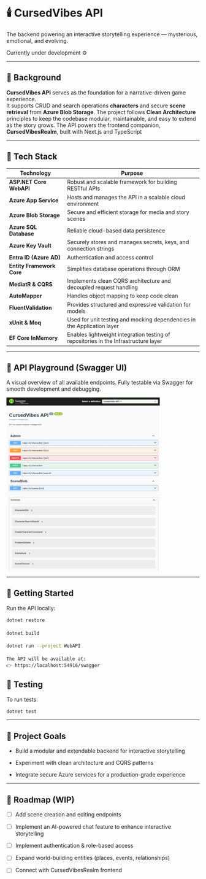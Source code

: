 # 🕯️ CursedVibes API
The backend powering an interactive storytelling experience — mysterious, emotional, and evolving.  

Currently under development ⚙️  

---

## 🌌 Background  
**CursedVibes API** serves as the foundation for a narrative-driven game experience.  
It supports CRUD and search operations **characters** and secure **scene retrieval** from **Azure Blob Storage**. 
The project follows **Clean Architecture** principles to keep the codebase modular, maintainable, and easy to extend as the story grows.
The API powers the frontend companion, **CursedVibesRealm**, built with Next.js and TypeScript

---

## 🔧 Tech Stack  

| Technology | Purpose |
|-------------|----------|
| **ASP.NET Core WebAPI** | Robust and scalable framework for building RESTful APIs |
| **Azure App Service** | Hosts and manages the API in a scalable cloud environment |
| **Azure Blob Storage** | Secure and efficient storage for media and story scenes |
| **Azure SQL Database** | Reliable cloud-based data persistence |
| **Azure Key Vault** | Securely stores and manages secrets, keys, and connection strings |
| **Entra ID (Azure AD)** | Authentication and access control |
| **Entity Framework Core** | Simplifies database operations through ORM |
| **MediatR & CQRS** | Implements clean CQRS architecture and decoupled request handling |
| **AutoMapper** | Handles object mapping to keep code clean |
| **FluentValidation** | Provides structured and expressive validation for models |
| **xUnit & Moq** | Used for unit testing and mocking dependencies in the Application layer |
| **EF Core InMemory** | Enables lightweight integration testing of repositories in the Infrastructure layer |

---
## 🧪 API Playground (Swagger UI)
A visual overview of all available endpoints. Fully testable via Swagger for smooth development and debugging.

<img src="./assets/swagger.jpeg" width="400" alt="Screenshot of endpoints in Swagger" />

---
## 🚀 Getting Started  

Run the API locally:  
```bash
dotnet restore

dotnet build

dotnet run --project WebAPI

The API will be available at:
👉 https://localhost:54916/swagger
```

## 🧪 Testing
To run tests:
```bash
dotnet test
``` 

---

## 🧠 Project Goals

- Build a modular and extendable backend for interactive storytelling

- Experiment with clean architecture and CQRS patterns

- Integrate secure Azure services for a production-grade experience

---

## 🧩 Roadmap (WIP)

- [ ] Add scene creation and editing endpoints
- [ ] Implement an AI-powered chat feature to enhance interactive storytelling
- [ ] Implement authentication & role-based access
- [ ] Expand world-building entities (places, events, relationships)
- [ ] Connect with CursedVibesRealm frontend

